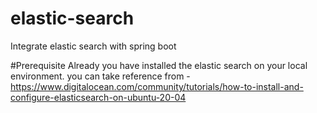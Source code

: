 # elastic-search
Integrate elastic search with spring boot

#Prerequisite
Already you have installed the elastic search on your local environment.
you can take reference from - https://www.digitalocean.com/community/tutorials/how-to-install-and-configure-elasticsearch-on-ubuntu-20-04
